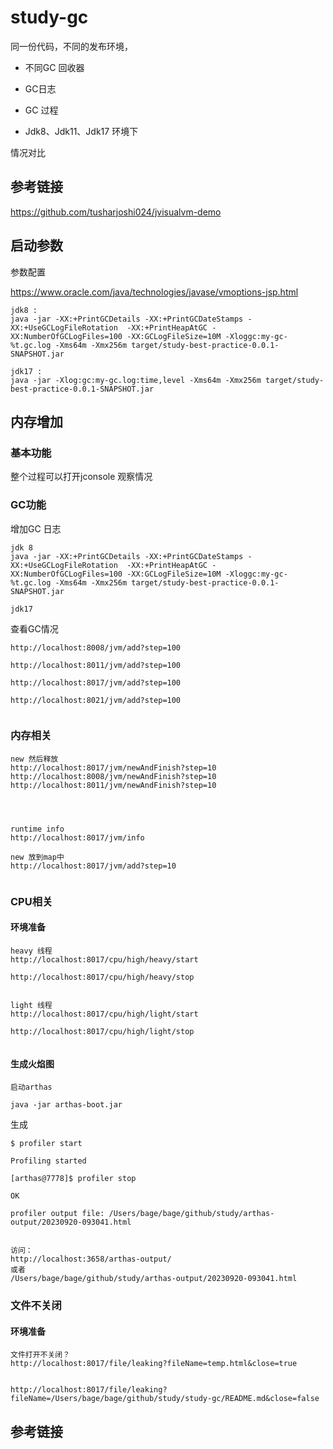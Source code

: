 # study-gc

同一份代码，不同的发布环境，

- 不同GC 回收器
- GC日志 
- GC 过程

- Jdk8、Jdk11、Jdk17 环境下

  

情况对比



## 参考链接

https://github.com/tusharjoshi024/jvisualvm-demo



## 启动参数

参数配置 

https://www.oracle.com/java/technologies/javase/vmoptions-jsp.html

```
jdk8 :
java -jar -XX:+PrintGCDetails -XX:+PrintGCDateStamps -XX:+UseGCLogFileRotation  -XX:+PrintHeapAtGC -XX:NumberOfGCLogFiles=100 -XX:GCLogFileSize=10M -Xloggc:my-gc-%t.gc.log -Xms64m -Xmx256m target/study-best-practice-0.0.1-SNAPSHOT.jar

jdk17 :
java -jar -Xlog:gc:my-gc.log:time,level -Xms64m -Xmx256m target/study-best-practice-0.0.1-SNAPSHOT.jar
```



## 内存增加

### 基本功能

整个过程可以打开jconsole 观察情况 



### GC功能

增加GC 日志 

```
jdk 8
java -jar -XX:+PrintGCDetails -XX:+PrintGCDateStamps -XX:+UseGCLogFileRotation  -XX:+PrintHeapAtGC -XX:NumberOfGCLogFiles=100 -XX:GCLogFileSize=10M -Xloggc:my-gc-%t.gc.log -Xms64m -Xmx256m target/study-best-practice-0.0.1-SNAPSHOT.jar

jdk17 

```

查看GC情况

```
http://localhost:8008/jvm/add?step=100

http://localhost:8011/jvm/add?step=100

http://localhost:8017/jvm/add?step=100

http://localhost:8021/jvm/add?step=100


```



### **内存相关**

```
new 然后释放
http://localhost:8017/jvm/newAndFinish?step=10
http://localhost:8008/jvm/newAndFinish?step=10
http://localhost:8011/jvm/newAndFinish?step=10




runtime info
http://localhost:8017/jvm/info

new 放到map中
http://localhost:8017/jvm/add?step=10


```



### **CPU相关**

#### 环境准备

```
heavy 线程
http://localhost:8017/cpu/high/heavy/start

http://localhost:8017/cpu/high/heavy/stop


light 线程
http://localhost:8017/cpu/high/light/start

http://localhost:8017/cpu/high/light/stop


```



#### 生成火焰图

```
启动arthas 

java -jar arthas-boot.jar
```



生成

```
$ profiler start

Profiling started

[arthas@7778]$ profiler stop

OK

profiler output file: /Users/bage/bage/github/study/arthas-output/20230920-093041.html


访问：
http://localhost:3658/arthas-output/
或者 
/Users/bage/bage/github/study/arthas-output/20230920-093041.html

```



### **文件不关闭**

#### 环境准备

```
文件打开不关闭？
http://localhost:8017/file/leaking?fileName=temp.html&close=true


http://localhost:8017/file/leaking?fileName=/Users/bage/bage/github/study/study-gc/README.md&close=false

```



## 参考链接

